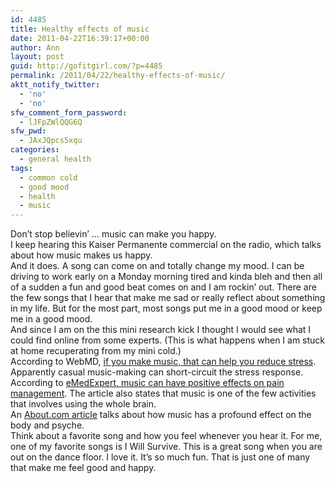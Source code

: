 ```yaml
---
id: 4485
title: Healthy effects of music
date: 2011-04-22T16:39:17+00:00
author: Ann
layout: post
guid: http://gofitgirl.com/?p=4485
permalink: /2011/04/22/healthy-effects-of-music/
aktt_notify_twitter:
  - 'no'
  - 'no'
sfw_comment_form_password:
  - lJFpZWlQQG6Q
sfw_pwd:
  - JAxJQpcs5xqu
categories:
  - general health
tags:
  - common cold
  - good mood
  - health
  - music
---
```

Don&#8217;t stop believin&#8217; &#8230; music can make you happy.  
I keep hearing this Kaiser Permanente commercial on the radio, which talks about how music makes us happy.  
And it does. A song can come on and totally change my mood. I can be driving to work early on a Monday morning tired and kinda bleh and then all of a sudden a fun and good beat comes on and I am rockin&#8217; out. There are the few songs that I hear that make me sad or really reflect about something in my life. But for the most part, most songs put me in a good mood or keep me in a good mood.  
And since I am on the this mini research kick I thought I would see what I could find online from some experts. (This is what happens when I am stuck at home recuperating from my mini cold.)  
According to WebMD, [if you make music, that can help you reduce stress](http://www.webmd.com/balance/stress-management/features/how-making-music-reduces-stress). Apparently casual music-making can short-circuit the stress response.  
According to [eMedExpert, music can have positive effects on pain management](http://www.emedexpert.com/tips/music.shtml). The article also states that music is one of the few activities that involves using the whole brain.  
An [About.com article](http://stress.about.com/od/tensiontamers/a/music_therapy.htm) talks about how music has a profound effect on the body and psyche.  
Think about a favorite song and how you feel whenever you hear it. For me, one of my favorite songs is I Will Survive. This is a great song when you are out on the dance floor. I love it. It&#8217;s so much fun. That is just one of many that make me feel good and happy.